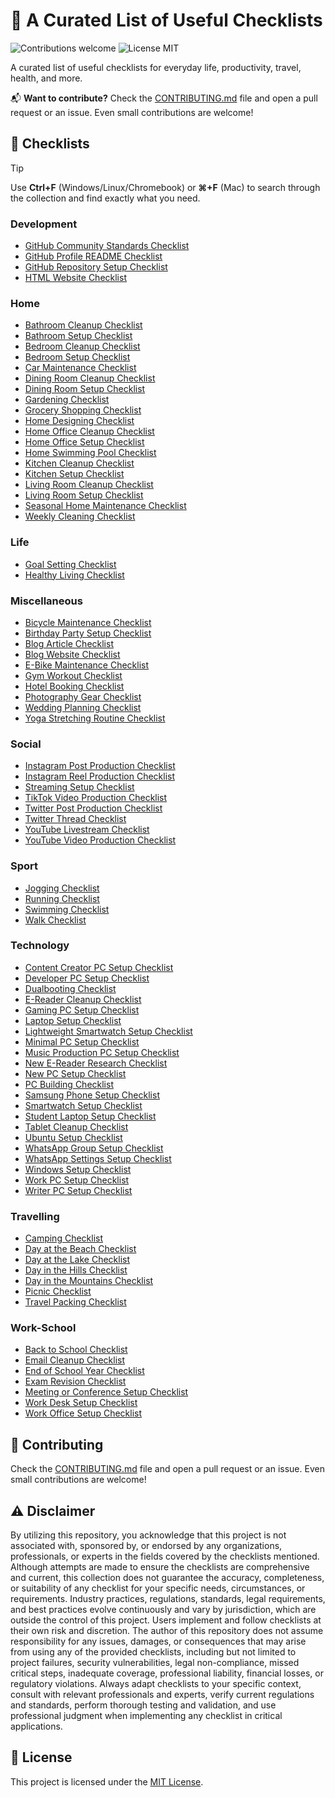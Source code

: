 # 🔨 A Curated List of Useful Checklists

<p>
  <img alt="Contributions welcome" src="https://img.shields.io/badge/Contributions-welcome-green">
  <img alt="License MIT" src="https://img.shields.io/badge/License-MIT-orange">
</p>

A curated list of useful checklists for everyday life, productivity, travel, health, and more.

📬 **Want to contribute?** Check the [CONTRIBUTING.md](CONTRIBUTING.md) file and open a pull request or an issue. Even small contributions are welcome!

## 🔨 Checklists

> [!TIP]
> Use **Ctrl+F** (Windows/Linux/Chromebook) or **⌘+F** (Mac) to search through the collection and find exactly what you need.

### Development

- [GitHub Community Standards Checklist](Development/GitHub_Community_Standards_Checklist.md)
- [GitHub Profile README Checklist](Development/GitHub_Profile_README_Checklist.md)
- [GitHub Repository Setup Checklist](Development/GitHub_Repository_Setup_Checklist.md)
- [HTML Website Checklist](Development/HTML_Website_Checklist.md)

### Home

- [Bathroom Cleanup Checklist](Home/Bathroom_Cleanup_Checklist.md)
- [Bathroom Setup Checklist](Home/Bathroom_Setup_Checklist.md)
- [Bedroom Cleanup Checklist](Home/Bedroom_Cleanup_Checklist.md)
- [Bedroom Setup Checklist](Home/Bedroom_Setup_Checklist.md)
- [Car Maintenance Checklist](Home/Car_Maintenance_Checklist.md)
- [Dining Room Cleanup Checklist](Home/Dining_Room_Cleanup_Checklist.md)
- [Dining Room Setup Checklist](Home/Dining_Room_Setup_Checklist.md)
- [Gardening Checklist](Home/Gardening_Checklist.md)
- [Grocery Shopping Checklist](Home/Grocery_Shopping_Checklist.md)
- [Home Designing Checklist](Home/Home_Designing_Checklist.md)
- [Home Office Cleanup Checklist](Home/Home_Office_Cleanup_Checklist.md)
- [Home Office Setup Checklist](Home/Home_Office_Setup_Checklist.md)
- [Home Swimming Pool Checklist](Home/Home_Swimming_Pool_Checklist.md)
- [Kitchen Cleanup Checklist](Home/Kitchen_Cleanup_Checklist.md)
- [Kitchen Setup Checklist](Home/Kitchen_Setup_Checklist.md)
- [Living Room Cleanup Checklist](Home/Living_Room_Cleanup_Checklist.md)
- [Living Room Setup Checklist](Home/Living_Room_Setup_Checklist.md)
- [Seasonal Home Maintenance Checklist](Home/Seasonal_Home_Maintenance_Checklist.md)
- [Weekly Cleaning Checklist](Home/Weekly_Cleaning_Checklist.md)

### Life

- [Goal Setting Checklist](Life/Goal_Setting_Checklist.md)
- [Healthy Living Checklist](Life/Healthy_Living_Checklist.md)

### Miscellaneous

- [Bicycle Maintenance Checklist](Miscellaneous/Bicycle_Maintenance_Checklist.md)
- [Birthday Party Setup Checklist](Miscellaneous/Birthday_Party_Setup_Checklist.md)
- [Blog Article Checklist](Miscellaneous/Blog_Article_Checklist.md)
- [Blog Website Checklist](Miscellaneous/Blog_Website_Checklist.md)
- [E-Bike Maintenance Checklist](Miscellaneous/E-Bike_Maintenance_Checklist.md)
- [Gym Workout Checklist](Miscellaneous/Gym_Workout_Checklist.md)
- [Hotel Booking Checklist](Miscellaneous/Hotel_Booking_Checklist.md)
- [Photography Gear Checklist](Miscellaneous/Photography_Gear_Checklist.md)
- [Wedding Planning Checklist](Miscellaneous/Wedding_Planning_Checklist.md)
- [Yoga Stretching Routine Checklist](Miscellaneous/Yoga_Stretching_Routine_Checklist.md)

### Social

- [Instagram Post Production Checklist](Social/Instagram_Post_Production_Checklist.md)
- [Instagram Reel Production Checklist](Social/Instagram_Reel_Production_Checklist.md)
- [Streaming Setup Checklist](Social/Streaming_Setup_Checklist.md)
- [TikTok Video Production Checklist](Social/TikTok_Video_Production_Checklist.md)
- [Twitter Post Production Checklist](Social/Twitter_Post_Production_Checklist.md)
- [Twitter Thread Checklist](Social/Twitter_Thread_Checklist.md)
- [YouTube Livestream Checklist](Social/YouTube_Livestream_Checklist.md)
- [YouTube Video Production Checklist](Social/YouTube_Video_Production_Checklist.md)

### Sport

- [Jogging Checklist](Sport/Jogging_Checklist.md)
- [Running Checklist](Sport/Running_Checklist.md)
- [Swimming Checklist](Sport/Swimming_Checklist.md)
- [Walk Checklist](Sport/Walk_Checklist.md)

### Technology

- [Content Creator PC Setup Checklist](Technology/Content_Creator_PC_Setup_Checklist.md)
- [Developer PC Setup Checklist](Technology/Developer_PC_Setup_Checklist.md)
- [Dualbooting Checklist](Technology/Dualbooting_Checklist.md)
- [E-Reader Cleanup Checklist](Technology/E-Reader_Cleanup_Checklist.md)
- [Gaming PC Setup Checklist](Technology/Gaming_PC_Setup_Checklist.md)
- [Laptop Setup Checklist](Technology/Laptop_Setup_Checklist.md)
- [Lightweight Smartwatch Setup Checklist](Technology/Lightweight_Smartwatch_Setup_Checklist.md)
- [Minimal PC Setup Checklist](Technology/Minimal_PC_Setup_Checklist.md)
- [Music Production PC Setup Checklist](Technology/Music_Production_PC_Setup_Checklist.md)
- [New E-Reader Research Checklist](Technology/New_E-Reader_Research_Checklist.md)
- [New PC Setup Checklist](Technology/New_PC_Setup_Checklist.md)
- [PC Building Checklist](Technology/PC_Building_Checklist.md)
- [Samsung Phone Setup Checklist](Technology/Samsung_Phone_Setup_Checklist.md)
- [Smartwatch Setup Checklist](Technology/Smartwatch_Setup_Checklist.md)
- [Student Laptop Setup Checklist](Technology/Student_Laptop_Setup_Checklist.md)
- [Tablet Cleanup Checklist](Technology/Tablet_Cleanup_Checklist.md)
- [Ubuntu Setup Checklist](Technology/Ubuntu_Setup_Checklist.md)
- [WhatsApp Group Setup Checklist](Technology/WhatsApp_Group_Setup_Checklist.md)
- [WhatsApp Settings Setup Checklist](Technology/WhatsApp_Settings_Setup_Checklist.md)
- [Windows Setup Checklist](Technology/Windows_Setup_Checklist.md)
- [Work PC Setup Checklist](Technology/Work_PC_Setup_Checklist.md)
- [Writer PC Setup Checklist](Technology/Writer_PC_Setup_Checklist.md)

### Travelling

- [Camping Checklist](Travelling/Camping_Checklist.md)
- [Day at the Beach Checklist](Travelling/Day_at_the_Beach_Checklist.md)
- [Day at the Lake Checklist](Travelling/Day_at_the_Lake_Checklist.md)
- [Day in the Hills Checklist](Travelling/Day_in_the_Hills_Checklist.md)
- [Day in the Mountains Checklist](Travelling/Day_in_the_Mountains_Checklist.md)
- [Picnic Checklist](Travelling/Picnic_Checklist.md)
- [Travel Packing Checklist](Travelling/Travel_Packing_Checklist.md)

### Work-School

- [Back to School Checklist](Work-School/Back_to_School_Checklist.md)
- [Email Cleanup Checklist](Work-School/Email_Cleanup_Checklist.md)
- [End of School Year Checklist](Work-School/End_of_School_Year_Checklist.md)
- [Exam Revision Checklist](Work-School/Exam_Revision_Checklist.md)
- [Meeting or Conference Setup Checklist](Work-School/Meeting_or_Conference_Setup_Checklist.md)
- [Work Desk Setup Checklist](Work-School/Work_Desk_Setup_Checklist.md)
- [Work Office Setup Checklist](Work-School/Work_Office_Setup_Checklist.md)

## 🙏 Contributing

Check the [CONTRIBUTING.md](CONTRIBUTING.md) file and open a pull request or an issue. Even small contributions are welcome!

## ⚠️ Disclaimer

By utilizing this repository, you acknowledge that this project is not associated with, sponsored by, or endorsed by any organizations, professionals, or experts in the fields covered by the checklists mentioned. Although attempts are made to ensure the checklists are comprehensive and current, this collection does not guarantee the accuracy, completeness, or suitability of any checklist for your specific needs, circumstances, or requirements. Industry practices, regulations, standards, legal requirements, and best practices evolve continuously and vary by jurisdiction, which are outside the control of this project. Users implement and follow checklists at their own risk and discretion. The author of this repository does not assume responsibility for any issues, damages, or consequences that may arise from using any of the provided checklists, including but not limited to project failures, security vulnerabilities, legal non-compliance, missed critical steps, inadequate coverage, professional liability, financial losses, or regulatory violations. Always adapt checklists to your specific context, consult with relevant professionals and experts, verify current regulations and standards, perform thorough testing and validation, and use professional judgment when implementing any checklist in critical applications.

## 🎫 License

This project is licensed under the [MIT License](LICENSE.md).
